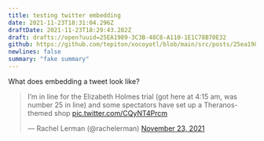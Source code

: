 ```yaml
---
title: testing twitter embedding
date: 2021-11-23T18:31:04.296Z
draftDate: 2021-11-23T18:29:43.282Z
draft: drafts://open?uuid=25EA1989-3C3B-48C8-A110-1E1C78B70E32
github: https://github.com/tepiton/xocoyotl/blob/main/src/posts/25ea1989-3c3b-48c8-a110-1e1c78b70e32.md
newlines: false
summary: "fake summary"
---
```

What does embedding a tweet look like?

<blockquote class="twitter-tweet" data-lang="en" data-theme="light"><p lang="en" dir="ltr">I’m in line for the Elizabeth Holmes trial (got here at 4:15 am, was number 25 in line) and some spectators have set up a Theranos-themed shop <a href="https://t.co/CQyNT4Prcm">pic.twitter.com/CQyNT4Prcm</a></p>&mdash; Rachel Lerman (@rachelerman) <a href="https://twitter.com/rachelerman/status/1463148039107874822?ref_src=twsrc%5Etfw">November 23, 2021</a></blockquote> <script async src="https://platform.twitter.com/widgets.js" charset="utf-8"></script>
